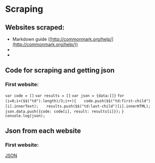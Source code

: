 # Scraping

## Websites scraped:
* Markdown guide ([http://commonmark.org/help/](http://commonmark.org/help/))
* 
* 

## Code for scraping and getting json

### First website:

`var code = []`
`var results = []`
`var json = {data:[]}`
`for (i=0;i<($$("td").length)/3;i++){`
`	code.push($$("td:first-child")[i].innerText);`
`	results.push($$("td:last-child")[i].innerHTML);`
`	json.data.push({code: code[i], result: results[i]});`
`}`
`console.log(json);`

## Json from each website

### First website:

[JSON](https://github.com/JordanPag/Ruby-2017/blob/master/firstwebsite.json)
